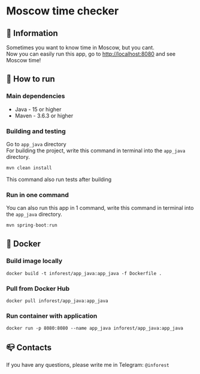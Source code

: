 # Moscow time checker

## 💾 Information

Sometimes you want to know time in Moscow, but you cant.\
Now you can easily run this app, go to <http://localhost:8080> and see Moscow time!

## 📝 How to run

### Main dependencies

- Java - 15 or higher
- Maven - 3.6.3 or higher

### Building and testing

Go to ``app_java`` directory\
For building the project, write this command in terminal into the ``app_java`` directory.

``` java
mvn clean install
```
This command also run tests after building

### Run in one command

You can also run this app in 1 command, write this command
in terminal into the ``app_java`` directory.

``` java
mvn spring-boot:run
```

## 🐳 Docker

### Build image locally

    docker build -t inforest/app_java:app_java -f Dockerfile .

### Pull from Docker Hub

    docker pull inforest/app_java:app_java

### Run container with application

    docker run -p 8080:8080 --name app_java inforest/app_java:app_java

## 📪 Contacts

If you have any questions, please write me in Telegram: `@inforest`
